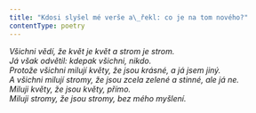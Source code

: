 ```yaml
---
title: "Kdosi slyšel mé verše a\_řekl: co je na tom nového?"
contentType: poetry
---
```


<section>

_Všichni vědí, že květ je květ a strom je strom.  
Já však odvětil: kdepak všichni, nikdo.  
Protože všichni milují květy, že jsou krásné, a já jsem jiný.  
A všichni milují stromy, že jsou zcela zelené a stinné, ale já ne.  
Miluji květy, že jsou květy, přímo.  
Miluji stromy, že jsou stromy, bez mého myšlení._

</section>

